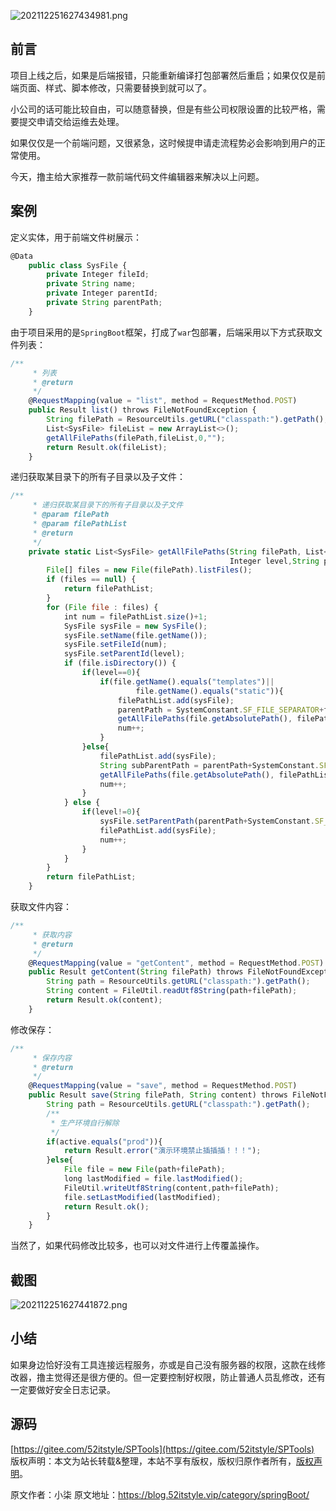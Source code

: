


![202112251627434981.png](https://gitee.com/hezhiyuan007/java-study/raw/master/images/SpringBoot4/59923ae6-b2c7-4638-ada8-f82cc3437931.png)

## 前言

项目上线之后，如果是后端报错，只能重新编译打包部署然后重启；如果仅仅是前端页面、样式、脚本修改，只需要替换到就可以了。

小公司的话可能比较自由，可以随意替换，但是有些公司权限设置的比较严格，需要提交申请交给运维去处理。

如果仅仅是一个前端问题，又很紧急，这时候提申请走流程势必会影响到用户的正常使用。

今天，撸主给大家推荐一款前端代码文件编辑器来解决以上问题。

## 案例

定义实体，用于前端文件树展示：

```js 
@Data
    public class SysFile {
        private Integer fileId;
        private String name;
        private Integer parentId;
        private String parentPath;
    }
```

由于项目采用的是`SpringBoot`框架，打成了`war`包部署，后端采用以下方式获取文件列表：


```js 
/**
     * 列表
     * @return
     */
    @RequestMapping(value = "list", method = RequestMethod.POST)
    public Result list() throws FileNotFoundException {
        String filePath = ResourceUtils.getURL("classpath:").getPath();
        List<SysFile> fileList = new ArrayList<>();
        getAllFilePaths(filePath,fileList,0,"");
        return Result.ok(fileList);
    }
```

递归获取某目录下的所有子目录以及子文件：


```js 
/**
     * 递归获取某目录下的所有子目录以及子文件
     * @param filePath
     * @param filePathList
     * @return
     */
    private static List<SysFile> getAllFilePaths(String filePath, List<SysFile> filePathList,
                                                 Integer level,String parentPath) {
        File[] files = new File(filePath).listFiles();
        if (files == null) {
            return filePathList;
        }
        for (File file : files) {
            int num = filePathList.size()+1;
            SysFile sysFile = new SysFile();
            sysFile.setName(file.getName());
            sysFile.setFileId(num);
            sysFile.setParentId(level);
            if (file.isDirectory()) {
                if(level==0){
                    if(file.getName().equals("templates")||
                            file.getName().equals("static")){
                        filePathList.add(sysFile);
                        parentPath = SystemConstant.SF_FILE_SEPARATOR+file.getName();
                        getAllFilePaths(file.getAbsolutePath(), filePathList,num,parentPath);
                        num++;
                    }
                }else{
                    filePathList.add(sysFile);
                    String subParentPath = parentPath+SystemConstant.SF_FILE_SEPARATOR+file.getName();
                    getAllFilePaths(file.getAbsolutePath(), filePathList,num,subParentPath);
                    num++;
                }
            } else {
                if(level!=0){
                    sysFile.setParentPath(parentPath+SystemConstant.SF_FILE_SEPARATOR+file.getName());
                    filePathList.add(sysFile);
                    num++;
                }
            }
        }
        return filePathList;
    }
```

获取文件内容：


```js 
/**
     * 获取内容
     * @return
     */
    @RequestMapping(value = "getContent", method = RequestMethod.POST)
    public Result getContent(String filePath) throws FileNotFoundException {
        String path = ResourceUtils.getURL("classpath:").getPath();
        String content = FileUtil.readUtf8String(path+filePath);
        return Result.ok(content);
    }
```

修改保存：


```js 
/**
     * 保存内容
     * @return
     */
    @RequestMapping(value = "save", method = RequestMethod.POST)
    public Result save(String filePath, String content) throws FileNotFoundException {
        String path = ResourceUtils.getURL("classpath:").getPath();
        /**
         * 生产环境自行解除
         */
        if(active.equals("prod")){
            return Result.error("演示环境禁止插插插！！！");
        }else{
            File file = new File(path+filePath);
            long lastModified = file.lastModified();
            FileUtil.writeUtf8String(content,path+filePath);
            file.setLastModified(lastModified);
            return Result.ok();
        }
    }
```

当然了，如果代码修改比较多，也可以对文件进行上传覆盖操作。

## 截图

![202112251627441872.png](https://gitee.com/hezhiyuan007/java-study/raw/master/images/SpringBoot4/4f320dcd-a962-464e-aa57-9e69158bd11c.png)

## 小结

如果身边恰好没有工具连接远程服务，亦或是自己没有服务器的权限，这款在线修改器，撸主觉得还是很方便的。但一定要控制好权限，防止普通人员乱修改，还有一定要做好安全日志记录。

## 源码

[https://gitee.com/52itstyle/SPTools](https://gitee.com/52itstyle/SPTools)
版权声明：本文为站长转载&整理，本站不享有版权，版权归原作者所有，[版权声明](https://gitee.com/hezhiyuan007/java-notes/raw/master/disclaimer.md)。




原文作者：小柒 原文地址：https://blog.52itstyle.vip/category/springBoot/